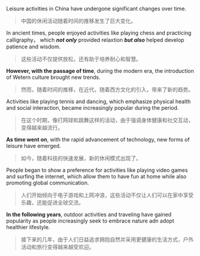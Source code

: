 Leisure activities in China have undergone significant changes over time.
>中国的休闲活动随着时间的推移发生了巨大变化。

In ancient times, people enjoyed activities like playing chess and practicing calligraphy， which ***not only*** provided relaxtion ***but also*** helped develop patience and wisdom.
>这些活动不仅提供放松，还有助于培养耐心和智慧。

**However, with the passage of time**, during the modern era, the introduction of Wetern culture brought new trends.
>然而，随着时间的推移，在近代，随着西方文化的引入，带来了新的趋势。

Activities like playing tennis and dancing, which emphasize physical health and social interaction, became increasingly popular during the period. 
>在这个时期，像打网球和跳舞这样的活动，由于强调身体健康和社交互动，变得越来越流行。

**As time went on**, with the rapid advancement of technology, new forms of leisure have emerged.
>如今，随着科技的快速发展，新的休闲模式出现了。

People began to show a preference for activities like playing video games and surfing the internet, which allow them to have fun at home while also promoting global communication.
>人们开始倾向于电子游戏和上网冲浪，这些活动不仅让人们可以在家中享受乐趣，还能促进全球交流。

**In the following years**, outdoor activities and traveling have gained popularity as people increasingly seek to embrace nature adn adopt healthier lifestyle.
>接下来的几年，由于人们日益追求拥抱自然并采用更健康的生活方式，户外活动和旅行变得越来越受欢迎。